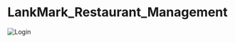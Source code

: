 # LankMark_Restaurant_Management
![Login](https://github.com/lethanhcong2002/LankMark_Restaurant_Admin/assets/150000453/c740fd1d-175b-4548-8bbf-2f71ca114b78)

